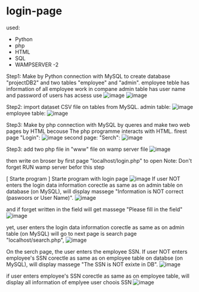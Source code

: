 # login-page
used:
 - Python
 - php
 - HTML
 - SQL 
 - WAMPSERVER -2

Step1: Make by Python connection with MySQL to create database "projectDB2" and two tables "employee" and "admin".
employee teble has information of all employee work in compane 
admin table has user name and password of users has acsess use
![image](https://user-images.githubusercontent.com/107805330/180975242-e56ef46d-4744-4660-8395-9e6a8d7b3561.png)
![image](https://user-images.githubusercontent.com/107805330/180977577-c8bd4a60-a09b-462b-9881-34394eebd967.png)

Step2: import dataset CSV file on tables from MySQL.
admin table:
![image](https://user-images.githubusercontent.com/107805330/180977737-dce12eef-0b1a-45b8-8b75-00f58429b278.png)
employee table:
![image](https://user-images.githubusercontent.com/107805330/180977904-85f0a6d3-2230-49f4-b5ed-33f3ce501a32.png)

Step3: Make by php connection with MySQL by queres and make two web pages by HTML becouse The php programme interacts with HTML.
firest page "Login":
![image](https://user-images.githubusercontent.com/107805330/180989064-e619ed58-8e15-40dc-a21f-eadf0ee997dc.png)
second page: "Serch": 
![image](https://user-images.githubusercontent.com/107805330/180981316-e109ab7b-b556-40b5-a20c-1667b1959ecd.png)


Step3: add two php file in "www" file on wamp server file 
![image](https://user-images.githubusercontent.com/107805330/180982375-d9c7e9e5-0368-4360-a8b2-3561e040b527.png)

then write on broser by first page "localhost/login.php" to open
Note: Don't forget RUN wamp server befor this step

[ Starte program ] 
Starte program with login page 
![image](https://user-images.githubusercontent.com/107805330/180984002-2d3e7386-8dd1-41b3-b69e-75b3949d9d8e.png)
If user NOT enters the login data information corectle as same as on admin table on database (on MySQL), will display massege "Information is NOT correct (paswoors or User Name)".
![image](https://user-images.githubusercontent.com/107805330/180985086-9e680576-5df8-4a92-972c-259b97d1eb54.png)

and if forget written in the field will get massege "Please fill in the field"
![image](https://user-images.githubusercontent.com/107805330/180985802-f99d4129-4998-4864-978a-d703ef3d7d43.png)

yet, user enters the login data information corectle as same as on admin table (on MySQL) will go to next page is search page "localhost/search.php",
![image](https://user-images.githubusercontent.com/107805330/180986679-5157a279-2c20-49ca-aa49-f34b8e701f95.png)

On the serch page, the user enters the employee SSN. If user NOT enters employee's SSN corectle as same as on employee table on databse (on MySQL), will display massege "The SSN is NOT exixte in DB".
![image](https://user-images.githubusercontent.com/107805330/180988325-d2e51e2c-4d94-46b8-adc7-ffd6f8ad8fd0.png)

if user enters employee's SSN corectle as same as on employee table, will display all information of emplyee user choois SSN
![image](https://user-images.githubusercontent.com/107805330/180988593-6cac5737-e4cb-4e27-80d8-09a3b91d5658.png)



 




